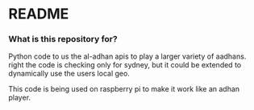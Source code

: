 # README #

### What is this repository for? ###

Python code to us the al-adhan apis to play a larger variety of aadhans.
right the code is checking only for sydney, but it could be extended to dynamically use the users local geo.

This code is being used on raspberry pi to make it work like an adhan player.